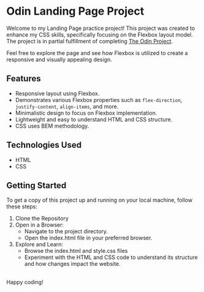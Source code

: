# Odin Landing Page Project

Welcome to my Landing Page practice project! This project was created to enhance my CSS skills, specifically focusing on the Flexbox layout model. The project is in partial fulfillment of completing [The Odin Project](https://www.theodinproject.com/). 

Feel free to explore the page and see how Flexbox is utilized to create a responsive and visually appealing design.

## Features
- Responsive layout using Flexbox.
- Demonstrates various Flexbox properties such as `flex-direction`, `justify-content`, `align-items`, and more.
- Minimalistic design to focus on Flexbox implementation.
- Lightweight and easy to understand HTML and CSS structure.
- CSS uses BEM methodology.

## Technologies Used
- HTML
- CSS

## Getting Started
To get a copy of this project up and running on your local machine, follow these steps:

1. Clone the Repository
2. Open in a Browser:
    - Navigate to the project directory.
    - Open the index.html file in your preferred browser.
3. Explore and Learn:
    - Browse the index.html and style.css files
    - Experiment with the HTML and CSS code to understand its structure and how changes impact the website.

\
Happy coding!